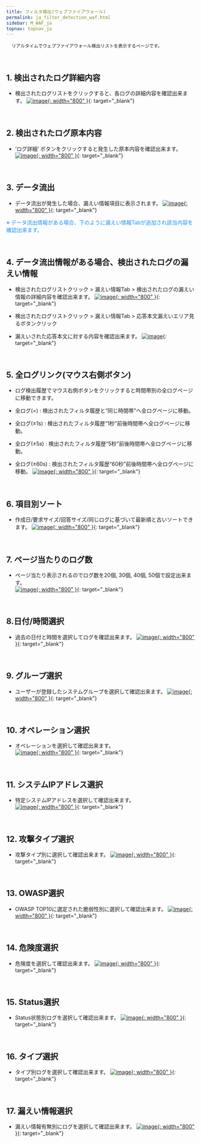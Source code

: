 ```yaml
---
title: フィルタ検出(ウェブファイアウォール)
permalink: ja_filter_detection_waf.html
sidebar: M_WAF_ja
topnav: topnav_ja
---
```




      リアルタイムでウェブファイアウォール検出リストを表示するページです。

<br />

## 1. 検出されたログ詳細内容

- 検出されたログリストをクリックすると、各ログの詳細内容を確認出来ます。
[![image](/docs/images/Manual/waf/filter_detec/1.png){: width="800" }](/docs/images/Manual/waf/filter_detec/1.png){: target="_blank"}

<br />

## 2. 検出されたログ原本内容

- ‘ログ詳細’ ボタンをクリックすると発生した原本内容を確認出来ます。
[![image](/docs/images/Manual/waf/filter_detec/2.png){: width="800" }](/docs/images/Manual/waf/filter_detec/2.png){: target="_blank"}

<br />

## 3. データ流出

- データ流出が発生した場合、漏えい情報項目に表示されます。
[![image](/docs/images/Manual/waf/filter_detec/3.png){: width="800" }](/docs/images/Manual/waf/filter_detec/3.png){: target="_blank"}

<font color='dodgerblue'>※ データ流出情報がある場合、下のように漏えい情報Tabが追加され該当内容を確認出来ます。</font>

<br />

## 4. データ流出情報がある場合、検出されたログの漏えい情報

- 検出されたログリストクリック > 漏えい情報Tab > 検出されたログの漏えい情報の詳細内容を確認出来ます。
[![image](/docs/images/Manual/waf/filter_detec/4.png){: width="800" }](/docs/images/Manual/waf/filter_detec/4.png){: target="_blank"}

- 検出されたログリストクリック > 漏えい情報Tab > 応答本文漏えいエリア見るボタンクリック
- 漏えいされた応答本文に対する内容を確認出来ます。
[![image](/docs/images/Manual/waf/filter_detec/5.png)](/docs/images/Manual/waf/filter_detec/5.png){: target="_blank"}

<br />

## 5. 全ログリンク(マウス右側ボタン)

- ログ検出履歴でマウス右側ボタンをクリックすると時間帯別の全ログページに移動できます。

- 全ログ(=) : 検出されたフィルタ履歴と“同じ時間帯”へ全ログページに移動。

- 全ログ(±1s) : 検出されたフィルタ履歴“1秒”前後時間帯へ全ログページに移動。

- 全ログ(±5s) : 検出されたフィルタ履歴“5秒”前後時間帯へ全ログページに移動。

- 全ログ(±60s) : 検出されたフィルタ履歴“60秒”前後時間帯へ全ログページに移動。
[![image](/docs/images/Manual/waf/filter_detec/6.png){: width="800" }](/docs/images/Manual/waf/filter_detec/6.png){: target="_blank"}

<br />

## 6. 項目別ソート
- 作成日/要求サイズ/回答サイズ/同じログに基づいて最新順と古いソートできます。
[![image](/docs/images/Manual/waf/filter_detec/7.png){: width="800" }](/docs/images/Manual/waf/filter_detec/7.png){: target="_blank"}

<br />

## 7. ページ当たりのログ数
- ページ当たり表示されるのでログ数を20個, 30個, 40個, 50個で設定出来ます。   
[![image](/docs/images/Manual/waf/filter_detec/8.png){: width="800" }](/docs/images/Manual/waf/filter_detec/8.png){: target="_blank"}

<br />

## 8.日付/時間選択
- 過去の日付と時間を選択してログを確認出来ます。
[![image](/docs/images/Manual/waf/filter_detec/9.png){: width="800" }](/docs/images/Manual/waf/filter_detec/9.png){: target="_blank"}


<br />

## 9. グループ選択
- ユーザーが登録したシステムグループを選択して確認出来ます。
[![image](/docs/images/Manual/waf/filter_detec/10.png){: width="800" }](/docs/images/Manual/waf/filter_detec/10.png){: target="_blank"}

<br />

## 10. オペレーション選択
- オペレーションを選択して確認出来ます。   
[![image](/docs/images/Manual/waf/filter_detec/11.png){: width="800" }](/docs/images/Manual/waf/filter_detec/11.png){: target="_blank"}

<br />

## 11. システムIPアドレス選択
- 特定システムIPアドレスを選択して確認出来ます。  
[![image](/docs/images/Manual/waf/filter_detec/12.png){: width="800" }](/docs/images/Manual/waf/filter_detec/12.png){: target="_blank"}

<br />

## 12. 攻撃タイプ選択
- 攻撃タイプ別に選択して確認出来ます。
[![image](/docs/images/Manual/waf/filter_detec/13.png){: width="800" }](/docs/images/Manual/waf/filter_detec/13.png){: target="_blank"}

<br />

## 13. OWASP選択
- OWASP TOP10に選定された脆弱性別に選択して確認出来ます。
[![image](/docs/images/Manual/waf/filter_detec/14.png){: width="800" }](/docs/images/Manual/waf/filter_detec/14.png){: target="_blank"}

<br />

## 14. 危険度選択
- 危険度を選択して確認出来ます。
[![image](/docs/images/Manual/waf/filter_detec/15.png){: width="800" }](/docs/images/Manual/waf/filter_detec/15.png){: target="_blank"}

<br />

## 15. Status選択
- Status状態別ログを選択して確認出来ます。
[![image](/docs/images/Manual/waf/filter_detec/16.png){: width="800" }](/docs/images/Manual/waf/filter_detec/16.png){: target="_blank"}

<br />

## 16. タイプ選択
- タイプ別ログを選択して確認出来ます。
[![image](/docs/images/Manual/waf/filter_detec/17.png){: width="800" }](/docs/images/Manual/waf/filter_detec/17.png){: target="_blank"}

<br />

## 17. 漏えい情報選択
- 漏えい情報有無別にログを選択して確認出来ます。
[![image](/docs/images/Manual/waf/filter_detec/18.png){: width="800" }](/docs/images/Manual/waf/filter_detec/18.png){: target="_blank"}
